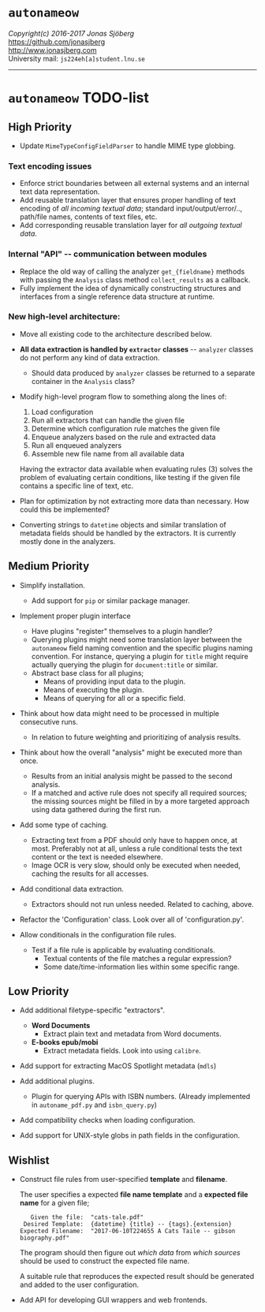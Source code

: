 `autonameow`
============
*Copyright(c) 2016-2017 Jonas Sjöberg*  
<https://github.com/jonasjberg>  
<http://www.jonasjberg.com>  
University mail: `js224eh[a]student.lnu.se`  

--------------------------------------------------------------------------------

`autonameow` TODO-list
======================


High Priority
-------------

* Update `MimeTypeConfigFieldParser` to handle MIME type globbing.

### Text encoding issues

* Enforce strict boundaries between all external systems and an internal text
  data representation.
* Add reusable translation layer that ensures proper handling of text encoding
  of *all incoming textual data*; standard input/output/error/.., path/file
  names, contents of text files, etc.
* Add corresponding reusable translation layer for *all outgoing textual data*.

### Internal "API" -- communication between modules

* Replace the old way of calling the analyzer `get_{fieldname}` methods
  with passing the `Analysis` class method `collect_results` as a callback.
* Fully implement the idea of dynamically constructing structures and
  interfaces from a single reference data structure at runtime.

### New high-level architecture:

* Move all existing code to the architecture described below.
* __All data extraction is handled by `extractor` classes__ --
  `analyzer` classes do not perform any kind of data extraction.
    * Should data produced by `analyzer` classes be returned to a separate
      container in the `Analysis` class?
* Modify high-level program flow to something along the lines of:
    1. Load configuration
    2. Run all extractors that can handle the given file
    3. Determine which configuration rule matches the given file
    4. Enqueue analyzers based on the rule and extracted data
    5. Run all enqueued analyzers
    6. Assemble new file name from all available data

    Having the extractor data available when evaluating rules (3) solves
    the problem of evaluating certain conditions, like testing if the
    given file contains a specific line of text, etc.
* Plan for optimization by not extracting more data than necessary.
  How could this be implemented?
* Converting strings to `datetime` objects and similar translation of metadata
  fields should be handled by the extractors. It is currently mostly done in
  the analyzers.


Medium Priority
---------------

* Simplify installation.
    * Add support for `pip` or similar package manager.

* Implement proper plugin interface
    * Have plugins "register" themselves to a plugin handler?
    * Querying plugins might need some translation layer between the
      `autonameow` field naming convention and the specific plugins naming
      convention. For instance, querying a plugin for `title` might require
      actually querying the plugin for `document:title` or similar.
    * Abstract base class for all plugins;
        * Means of providing input data to the plugin.
        * Means of executing the plugin.
        * Means of querying for all or a specific field.

* Think about how data might need to be processed in multiple consecutive runs.
    * In relation to future weighting and prioritizing of analysis results.

* Think about how the overall "analysis" might be executed more than once.
    * Results from an initial analysis might be passed to the second analysis.
    * If a matched and active rule does not specify all required sources; the
      missing sources might be filled in by a more targeted approach using data
      gathered during the first run.

* Add some type of caching.
    * Extracting text from a PDF should only have to happen once, at most.
      Preferably not at all, unless a rule conditional tests the text content
      or the text is needed elsewhere.
    * Image OCR is very slow, should only be executed when needed, caching the
      results for all accesses.

* Add conditional data extraction.
    * Extractors should not run unless needed. Related to caching, above.

* Refactor the 'Configuration' class. Look over all of 'configuration.py'.

* Allow conditionals in the configuration file rules.
    * Test if a file rule is applicable by evaluating conditionals.
        * Textual contents of the file matches a regular expression?
        * Some date/time-information lies within some specific range.


Low Priority
------------

* Add additional filetype-specific "extractors".
    * __Word Documents__
        * Extract plain text and metadata from Word documents.
    * __E-books epub/mobi__
        * Extract metadata fields. Look into using `calibre`.

* Add support for extracting MacOS Spotlight metadata (`mdls`)

* Add additional plugins.
    * Plugin for querying APIs with ISBN numbers.
      (Already implemented in `autoname_pdf.py` and `isbn_query.py`)

* Add compatibility checks when loading configuration.

* Add support for UNIX-style globs in path fields in the configuration.


Wishlist
--------

* Construct file rules from user-specified __template__ and __filename__.

    The user specifies a expected __file name template__ and
    a __expected file name__ for a given file;

    ```
       Given the file:  "cats-tale.pdf"
     Desired Template:  {datetime} {title} -- {tags}.{extension}
    Expected Filename:  "2017-06-10T224655 A Cats Taile -- gibson biography.pdf"
    ```

    The program should then figure out *which data* from *which sources*
    should be used to construct the expected file name.

    A suitable rule that reproduces the expected result should be generated
    and added to the user configuration.

* Add API for developing GUI wrappers and web frontends.
